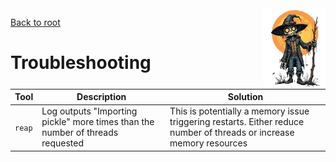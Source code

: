<img style="float:right;width:100px;" src="../img/scarecrow.png" alt="scarecrow"/>

[Back to root](../README.md)

# Troubleshooting


| Tool | Description | Solution |
| --- | --- | --- |
| `reap`  | Log outputs "Importing pickle" more times than the number of threads requested | This is potentially a memory issue triggering restarts. Either reduce number of threads or increase memory resources |
